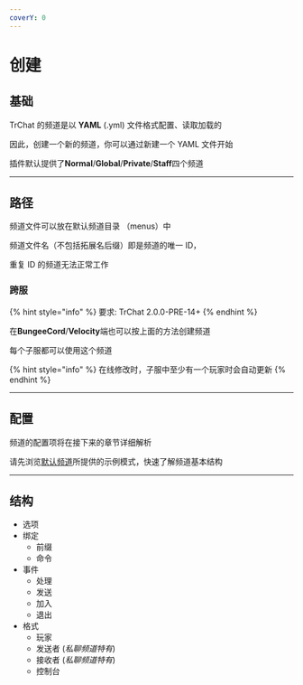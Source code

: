 ```yaml
---
coverY: 0
---
```


# 创建

## 基础

TrChat 的频道是以 **YAML** (.yml) 文件格式配置、读取加载的

因此，创建一个新的频道，你可以通过新建一个 YAML 文件开始

插件默认提供了**Normal**/**Global**/**Private**/**Staff**四个频道

---

## 路径

频道文件可以放在默认频道目录 （menus）中

频道文件名（不包括拓展名后缀）即是频道的唯一 ID，

重复 ID 的频道无法正常工作

### 跨服

{% hint style="info" %}
要求: TrChat 2.0.0-PRE-14+
{% endhint %}

在**BungeeCord**/**Velocity**端也可以按上面的方法创建频道

每个子服都可以使用这个频道

{% hint style="info" %}
在线修改时，子服中至少有一个玩家时会自动更新
{% endhint %}

---

## 配置

频道的配置项将在接下来的章节详细解析

请先浏览[默认频道](examples/README.md)所提供的示例模式，快速了解频道基本结构

---

## 结构

- 选项
- 绑定
  - 前缀
  - 命令
- 事件
  - 处理
  - 发送
  - 加入
  - 退出
- 格式
  - 玩家
  - 发送者 (*私聊频道特有*)
  - 接收者 (*私聊频道特有*)
  - 控制台